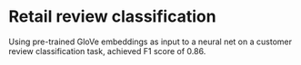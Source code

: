 # Retail review classification
Using pre-trained GloVe embeddings as input to a neural net on a customer review classification task, achieved F1 score of 0.86.
